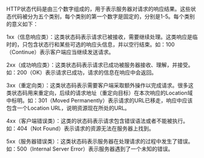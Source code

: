 

HTTP状态代码是由三个数字组成的，用于表示服务器对请求的响应结果。这些状态代码被分为五个类别，每个类别的第一个数字是固定的，分别是1-5。每个类别的意义如下：

1xx（信息响应类）：这类状态码表示请求已被接收，需要继续处理。这类响应是临时的，只包含状态行和某些可选的响应头信息，并以空行结束。如：100（Continue）表示客户端应当继续发送请求。

2xx（成功响应类）：这类状态码表示请求已成功被服务器接收、理解，并接受。如：200（OK）表示请求已成功，请求的信息在响应中会返回。

3xx（重定向类）：这类状态码表示需要客户端采取额外操作以完成请求。很多这类状态码用来重定向，后续的请求地址（重定向目标）在本次响应的Location域中标明。如：301（Moved Permanently）表示请求的URL已移走，响应中应该包含一个Location URL，说明资源现在所处的URL。

4xx（客户端错误类）：这类的状态码表示请求包含错误语法或者不能被执行。如：404（Not Found）表示请求的资源无法在服务器上找到。

5xx（服务器错误类）：这类状态码表示服务器在处理请求的过程中发生了错误。如：500（Internal Server Error）表示服务器遇到了一个未知的错误。


